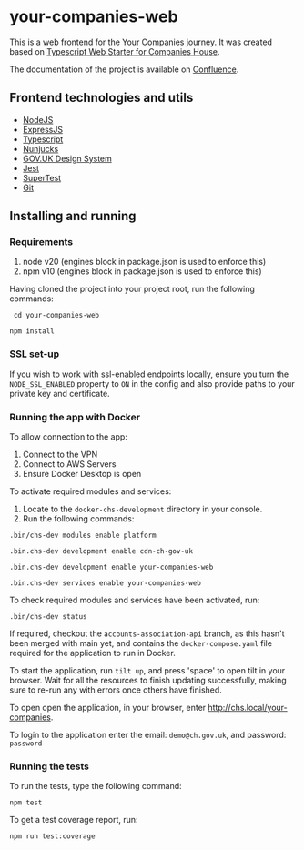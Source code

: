 # your-companies-web

This is a web frontend for the Your Companies journey. It was created based on [Typescript Web Starter for Companies House](https://github.com/companieshouse/node-review-web-starter-ts).

The documentation of the project is available on [Confluence](https://companieshouse.atlassian.net/wiki/spaces/IDV/pages/4370104473/Delivery+Documentation+Team+Inugami).

## Frontend technologies and utils

- [NodeJS](https://nodejs.org/)
- [ExpressJS](https://expressjs.com/)
- [Typescript](https://www.typescriptlang.org/)
- [Nunjucks](https://mozilla.github.io/nunjucks)
- [GOV.UK Design System](https://design-system.service.gov.uk/)
- [Jest](https://jestjs.io)
- [SuperTest](https://www.npmjs.com/package/supertest)
- [Git](https://git-scm.com/downloads)

## Installing and running

### Requirements

1. node v20 (engines block in package.json is used to enforce this)
2. npm v10 (engines block in package.json is used to enforce this)

Having cloned the project into your project root, run the following commands:

``` cd your-companies-web```

```npm install```

### SSL set-up

If you wish to work with ssl-enabled endpoints locally, ensure you turn the `NODE_SSL_ENABLED` property to `ON` in the config and also provide paths to your private key and certificate.

### Running the app with Docker

To allow connection to the app:
1. Connect to the VPN
2. Connect to AWS Servers
3. Ensure Docker Desktop is open

To activate required modules and services:
1. Locate to the ``` docker-chs-development ``` directory in your console.
2. Run the following commands:

``` .bin/chs-dev modules enable platform ```

``` .bin.chs-dev development enable cdn-ch-gov-uk ```

``` .bin.chs-dev development enable your-companies-web ```

``` .bin.chs-dev services enable your-companies-web ```

To check required modules and services have been activated, run:

``` .bin/chs-dev status ```

If required, checkout the ``` accounts-association-api ``` branch, as this hasn't been merged with main yet, and contains the ``` docker-compose.yaml ``` file required for the application to run in Docker.

To start the application, run ``` tilt up ```, and press 'space' to open tilt in your browser.
Wait for all the resources to finish updating successfully, making sure to re-run any with errors once others have finished.

To open open the application, in your browser, enter http://chs.local/your-companies.

To login to the application enter the email: ``` demo@ch.gov.uk ```, and password: ``` password ```

### Running the tests

To run the tests, type the following command:

``` npm test ```

To get a test coverage report, run:

```npm run test:coverage```